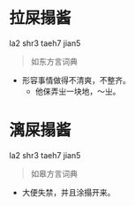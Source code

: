 # 拉屎搨酱
la2 shr3 taeh7 jian5
> 如东方言词典
- 形容事情做得不清爽，不整齐。
  - 他俫弄㞢一块地，～㞢。

# 漓屎搨酱
la2 shr3 taeh7 jian5
> 如皋方言词典
- 大便失禁，并且涂搨开来。
